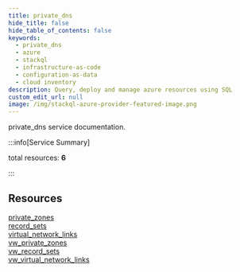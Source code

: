 ```yaml
---
title: private_dns
hide_title: false
hide_table_of_contents: false
keywords:
  - private_dns
  - azure
  - stackql
  - infrastructure-as-code
  - configuration-as-data
  - cloud inventory
description: Query, deploy and manage azure resources using SQL
custom_edit_url: null
image: /img/stackql-azure-provider-featured-image.png
---
```


private_dns service documentation.

:::info[Service Summary]

total resources: __6__  

:::

## Resources
<div class="row">
<div class="providerDocColumn">
<a href="/services/private_dns/private_zones/">private_zones</a><br />
<a href="/services/private_dns/record_sets/">record_sets</a><br />
<a href="/services/private_dns/virtual_network_links/">virtual_network_links</a>
</div>
<div class="providerDocColumn">
<a href="/services/private_dns/vw_private_zones/">vw_private_zones</a><br />
<a href="/services/private_dns/vw_record_sets/">vw_record_sets</a><br />
<a href="/services/private_dns/vw_virtual_network_links/">vw_virtual_network_links</a>
</div>
</div>